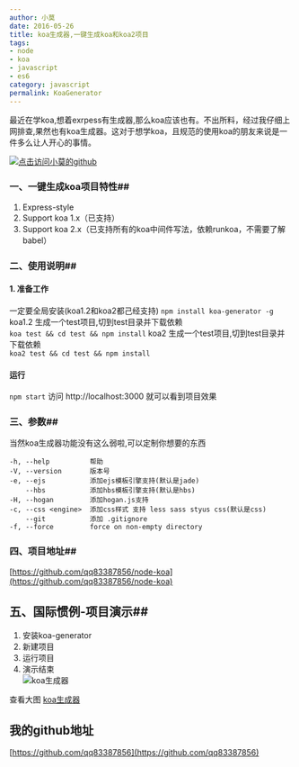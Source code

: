 ```yaml
---
author: 小莫
date: 2016-05-26
title: koa生成器,一键生成koa和koa2项目
tags:
- node
- koa
- javascript
- es6
category: javascript
permalink: KoaGenerator
---
```


最近在学koa,想着exrpess有生成器,那么koa应该也有。不出所料，经过我仔细上网排查,果然也有koa生成器。这对于想学koa，且规范的使用koa的朋友来说是一件多么让人开心的事情。
<!--more-->
[![点击访问小莫的github](http://xiaomo.info/static/images/koajs.png)](https://github.com/qq83387856)
### 一、一键生成koa项目特性##

1. Express-style
2. Support koa 1.x（已支持）
3. Support koa 2.x（已支持所有的koa中间件写法，依赖runkoa，不需要了解babel）

### 二、使用说明##

#### 1. 准备工作   
 一定要全局安装(koa1.2和koa2都己经支持)
`npm install koa-generator -g`  
koa1.2  生成一个test项目,切到test目录并下载依赖   
`koa test && cd test && npm install`
koa2    生成一个test项目,切到test目录并下载依赖   
`koa2 test && cd test && npm install`

#### 运行  
`npm start`
  访问 http://localhost:3000 就可以看到项目效果   


### 三、参数##
当然koa生成器功能没有这么弱啦,可以定制你想要的东西  


```
-h, --help          帮助
-V, --version       版本号
-e, --ejs           添加ejs模板引擎支持(默认是jade)
    --hbs           添加hbs模板引擎支持(默认是hbs)
-H, --hogan         添加hogan.js支持
-c, --css <engine>  添加css样式 支持 less sass styus css(默认是css)
    --git           添加 .gitignore
-f, --force         force on non-empty directory
```  
### 四、项目地址##

[https://github.com/qq83387856/node-koa](https://github.com/qq83387856/node-koa)

## 五、国际惯例-项目演示##

1. 安装koa-generator  
2. 新建项目   
3. 运行项目  
4. 演示结束   
![koa生成器](http://xiaomo.info/static/images/koa-generator.gif)

查看大图 [koa生成器](http://xiaomo.info/static/images/koa-generator.gif)


## 我的github地址
[https://github.com/qq83387856](https://github.com/qq83387856)

